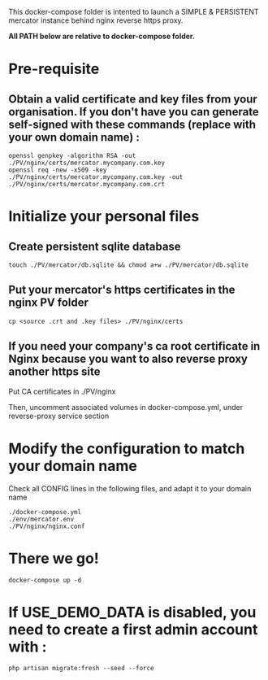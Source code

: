 This docker-compose folder is intented to launch a SIMPLE & PERSISTENT mercator instance behind nginx reverse https proxy.

**All PATH below are relative to docker-compose folder.**

# Pre-requisite
## Obtain a valid certificate and key files from your organisation. If you don't have you can generate self-signed with these commands (replace with your own domain name) :
```
openssl genpkey -algorithm RSA -out ./PV/nginx/certs/mercator.mycompany.com.key
openssl req -new -x509 -key ./PV/nginx/certs/mercator.mycompany.com.key -out ./PV/nginx/certs/mercator.mycompany.com.crt
```

# Initialize your personal files
## Create persistent sqlite database
```
touch ./PV/mercator/db.sqlite && chmod a+w ./PV/mercator/db.sqlite
```

## Put your mercator's https certificates in the nginx PV folder
```
cp <source .crt and .key files> ./PV/nginx/certs
```

## If you need your company's ca root certificate in Nginx because you want to also reverse proxy another https site
Put CA certificates in ./PV/nginx

Then, uncomment associated volumes in docker-compose.yml, under reverse-proxy service section


# Modify the configuration to match your domain name
Check all CONFIG lines in the following files, and adapt it to your domain name
```
./docker-compose.yml
./env/mercator.env
./PV/nginx/nginx.conf
```

# There we go!
```
docker-compose up -d
```

# If USE_DEMO_DATA is disabled, you need to create a first admin account with :
```
php artisan migrate:fresh --seed --force
```
